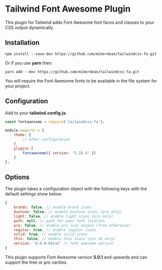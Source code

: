 # Tailwind Font Awesome Plugin
This plugin for Tailwind adds Font Awesome font faces and classes to your CSS output dynamically.

## Installation

```
npm install --save-dev https://github.com/mikerdean/tailwindcss-fa.git
```

Or if you use __yarn__ then:

```
yarn add --dev https://github.com/mikerdean/tailwindcss-fa.git
```

You will require the Font Awesome fonts to be available in the file system for your project.

## Configuration
Add to your __tailwind.config.js__:

```javascript
const fontawesome = require('tailwindcss-fa');

module.exports = {
    theme: {
        // other configuration
    },
    plugins:[
        fontawesome({ version: '5.15.4' })
    ]
};
```

## Options
The plugin takes a configuration object with the following keys with the default settings show below:

```javascript
{
    brands: false, // enable brand icons
    duotone: false, // enable duotone icons (pro only)
    light: false, // enable light icons (pro only)
    path: null, // path for your font location
    pro: false, // enable pro icon output (free otherwise)
    regular: true, // enable regular icons
    solid: true, // enable solid icons
    thin: false, // enable thin icons (pro v6 only)
    version: '6.0.0-beta2' // font awesome version
}
```
This plugin supports Font Awesome version __5.0.1__ and upwards and can support the free or pro varities.